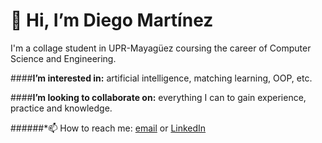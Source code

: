 # 👋 Hi, I’m **Diego Martínez**
I'm a collage student in UPR-Mayagüez coursing the career of Computer Science and Engineering.


####**I’m interested in:** artificial intelligence, matching learning, OOP, etc.


####**I’m looking to collaborate on:** everything I can to gain experience, practice and knowledge.


######*📫 How to reach me: [email](d.mg17@outlook.com) or [LinkedIn](www.linkedin.com/in/d-mg17)

